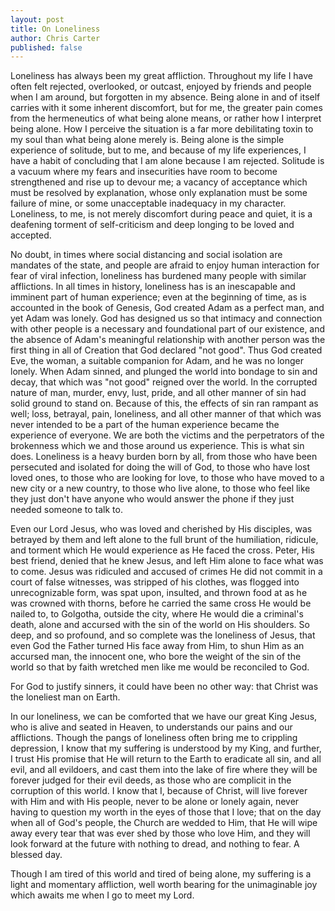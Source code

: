 ```yaml
---
layout: post
title: On Loneliness
author: Chris Carter
published: false
---
```


Loneliness has always been my great affliction. Throughout my life I have often felt rejected, overlooked, or outcast, enjoyed by friends and people when I am around, but forgotten in my absence. Being alone in and of itself carries with it some inherent discomfort, but for me, the greater pain comes from the hermeneutics of what being alone means, or rather how I interpret being alone. How I perceive the situation is a far more debilitating toxin to my soul than what being alone merely is. Being alone is the simple experience of solitude, but to me, and because of my life experiences, I have a habit of concluding that I am alone because I am rejected. Solitude is a vacuum where my fears and insecurities have room to become strengthened and rise up to devour me; a vacancy of acceptance which must be resolved by explanation, whose only explanation must be some failure of mine, or some unacceptable inadequacy in my character. Loneliness, to me, is not merely discomfort during peace and quiet, it is a deafening torment of self-criticism and deep longing to be loved and accepted.



No doubt, in times where social distancing and social isolation are mandates of the state, and people are afraid to enjoy human interaction for fear of viral infection, loneliness has burdened many people with similar afflictions. In all times in history, loneliness has is an inescapable and imminent part of human experience; even at the beginning of time, as is accounted in the book of Genesis, God created Adam as a perfect man, and yet Adam was lonely. God has designed us so that intimacy and connection with other people is a necessary and foundational part of our existence, and the absence of Adam's meaningful relationship with another person was the first thing in all of Creation that God declared "not good". Thus God created Eve, the woman, a suitable companion for Adam, and he was no longer lonely. When Adam sinned, and plunged the world into bondage to sin and decay, that which was "not good" reigned over the world. In the corrupted nature of man, murder, envy, lust, pride, and all other manner of sin had solid ground to stand on. Because of this, the effects of sin ran rampant as well; loss, betrayal, pain, loneliness, and all other manner of that which was never intended to be a part of the human experience became the experience of everyone. We are both the victims and the perpetrators of the brokenness which we and those around us experience. This is what sin does. Loneliness is a heavy burden born by all, from those who have been persecuted and isolated for doing the will of God, to those who have lost loved ones, to those who are looking for love, to those who have moved to a new city or a new country, to those who live alone, to those who feel like they just don't have anyone who would answer the phone if they just needed someone to talk to.



Even our Lord Jesus, who was loved and cherished by His disciples, was betrayed by them and left alone to the full brunt of the humiliation, ridicule, and torment which He would experience as He faced the cross. Peter, His best friend, denied that he knew Jesus, and left Him alone to face what was to come. Jesus was ridiculed and accused of crimes He did not commit in a court of false witnesses, was stripped of his clothes, was flogged into unrecognizable form, was spat upon, insulted, and thrown food at as he was crowned with thorns, before he carried the same cross He would be nailed to, to Golgotha, outside the city, where He would die a criminal's death, alone and accursed with the sin of the world on His shoulders. So deep, and so profound, and so complete was the loneliness of Jesus, that even God the Father turned His face away from Him, to shun Him as an accursed man, the innocent one, who bore the weight of the sin of the world so that by faith wretched men like me would be reconciled to God.



For God to justify sinners, it could have been no other way: that Christ was the loneliest man on Earth.



In our loneliness, we can be comforted that we have our great King Jesus, who is alive and seated in Heaven, to understands our pains and our afflictions. Though the pangs of loneliness often bring me to crippling depression, I know that my suffering is understood by my King, and further, I trust His promise that He will return to the Earth to eradicate all sin, and all evil, and all evildoers, and cast them into the lake of fire where they will be forever judged for their evil deeds, as those who are complicit in the corruption of this world. I know that I, because of Christ, will live forever with Him and with His people, never to be alone or lonely again, never having to question my worth in the eyes of those that I love; that on the day when all of God's people, the Church are wedded to Him, that He will wipe away every tear that was ever shed by those who love Him, and they will look forward at the future with nothing to dread, and nothing to fear. A blessed day.



Though I am tired of this world and tired of being alone, my suffering is a light and momentary affliction, well worth bearing for the unimaginable joy which awaits me when I go to meet my Lord.
